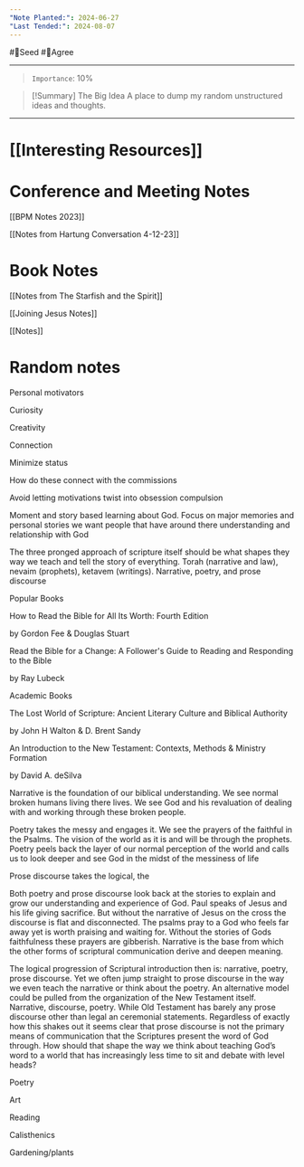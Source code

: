 ```yaml
---
"Note Planted:": 2024-06-27
"Last Tended:": 2024-08-07
---
```

#🌱Seed  #🙂Agree
****
>`Importance`: 10%

>[!Summary] The Big Idea
> A place to dump my random unstructured ideas and thoughts.

* * *
# [[Interesting Resources]]

# Conference and Meeting Notes 

[[BPM Notes 2023]]

[[Notes from Hartung Conversation 4-12-23]]

# Book Notes 
[[Notes from The Starfish and the Spirit]]

[[Joining Jesus Notes]]

[[Notes]]
# Random notes 

Personal motivators 

Curiosity 

Creativity 

Connection 

Minimize status 

How do these connect with the commissions 

  

Avoid letting motivations twist into obsession compulsion 

  

  

Moment and story based learning about God. Focus on major memories and personal stories we want people that have around there understanding and relationship with God 

  

The three pronged approach of scripture itself should be what shapes they way we teach and tell the story of everything. Torah (narrative and law), nevaim (prophets), ketavem (writings). Narrative, poetry, and prose discourse 

  

Popular Books

How to Read the Bible for All Its Worth: Fourth Edition

by Gordon Fee & Douglas Stuart

Read the Bible for a Change: A Follower's Guide to Reading and Responding to the Bible

by Ray Lubeck

Academic Books

The Lost World of Scripture: Ancient Literary Culture and Biblical Authority

by John H Walton & D. Brent Sandy

An Introduction to the New Testament: Contexts, Methods & Ministry Formation

by David A. deSilva

  

Narrative is the foundation of our biblical understanding. We see normal broken humans living there lives. We see God and his revaluation of dealing with and working through these broken people.

  

Poetry takes the messy and engages it. We see the prayers of the faithful in the Psalms. The vision of the world as it is and will be through the prophets. Poetry peels back the layer of our normal perception of the world and calls us to look deeper and see God in the midst of the messiness of life 

  

Prose discourse takes the logical, the 

  

Both poetry and prose discourse look back at the stories to explain and grow our understanding and experience of God. Paul speaks of Jesus and his life giving sacrifice. But without the narrative of Jesus on the cross the discourse is flat and disconnected. The psalms pray to a God who feels far away yet is worth praising and waiting for. Without the stories of Gods faithfulness these prayers are gibberish. Narrative is the base from which the other forms of scriptural communication derive and deepen meaning. 

  

The logical progression of Scriptural introduction then is: narrative, poetry, prose discourse. Yet we often jump straight to prose discourse in the way we even teach the narrative or think about the poetry. An alternative model could be pulled from the organization of the New Testament itself. Narrative, discourse, poetry. While Old Testament has barely any prose discourse other than legal an ceremonial statements. Regardless of exactly how this shakes out it seems clear that prose discourse is not the primary means of communication that the Scriptures present the word of God through. How should that shape the way we think about teaching God’s word to a world that has increasingly less time to sit and debate with level heads? 

  

  

  

  

Poetry 

Art

Reading 

Calisthenics 

Gardening/plants